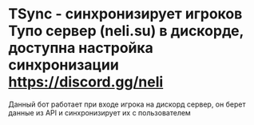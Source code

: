 TSync - синхронизирует игроков Тупо сервер (neli.su) в дискорде, доступна настройка синхронизации
https://discord.gg/neli
========
Данный бот работает при входе игрока на дискорд сервер, он берет данные из API и синхронизирует их с пользователем
